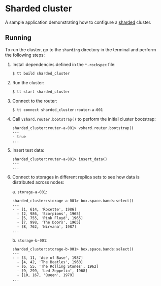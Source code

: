 # Sharded cluster

A sample application demonstrating how to configure a [sharded](https://www.tarantool.io/en/doc/latest/platform/sharding/) cluster.

## Running

To run the cluster, go to the `sharding` directory in the terminal and perform the following steps:

1. Install dependencies defined in the `*.rockspec` file:

   ```console
   $ tt build sharded_cluster
   ```
   
2. Run the cluster:

   ```console
   $ tt start sharded_cluster
   ```

3. Connect to the router:

   ```console
   $ tt connect sharded_cluster:router-a-001
   ```
   
4. Call `vshard.router.bootstrap()` to perform the initial cluster bootstrap:

   ```console
   sharded_cluster:router-a-001> vshard.router.bootstrap()
   ---
   - true
   ...
   ```

5. Insert test data:

   ```console
   sharded_cluster:router-a-001> insert_data()
   ---
   ...
   ```
   
6. Connect to storages in different replica sets to see how data is distributed across nodes:

   a. `storage-a-001`:

      ```console
      sharded_cluster:storage-a-001> box.space.bands:select()
      ---
      - - [1, 614, 'Roxette', 1986]
        - [2, 986, 'Scorpions', 1965]
        - [5, 755, 'Pink Floyd', 1965]
        - [7, 998, 'The Doors', 1965]
        - [8, 762, 'Nirvana', 1987]
      ...
      ```
   
   b. `storage-b-001`:

      ```console
      sharded_cluster:storage-b-001> box.space.bands:select()
      ---
      - - [3, 11, 'Ace of Base', 1987]
        - [4, 42, 'The Beatles', 1960]
        - [6, 55, 'The Rolling Stones', 1962]
        - [9, 299, 'Led Zeppelin', 1968]
        - [10, 167, 'Queen', 1970]
      ...
      ```
